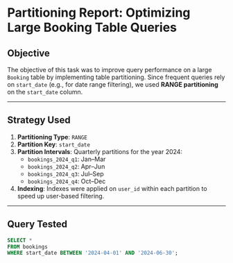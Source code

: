 # Partitioning Report: Optimizing Large Booking Table Queries

## Objective
The objective of this task was to improve query performance on a large `Booking` table by implementing table partitioning. Since frequent queries rely on `start_date` (e.g., for date range filtering), we used **RANGE partitioning** on the `start_date` column.

---

## Strategy Used

1. **Partitioning Type**: `RANGE`
2. **Partition Key**: `start_date`
3. **Partition Intervals**: Quarterly partitions for the year 2024:
   - `bookings_2024_q1`: Jan–Mar
   - `bookings_2024_q2`: Apr–Jun
   - `bookings_2024_q3`: Jul–Sep
   - `bookings_2024_q4`: Oct–Dec
4. **Indexing**: Indexes were applied on `user_id` within each partition to speed up user-based filtering.

---

## Query Tested

```sql
SELECT *
FROM bookings
WHERE start_date BETWEEN '2024-04-01' AND '2024-06-30';

